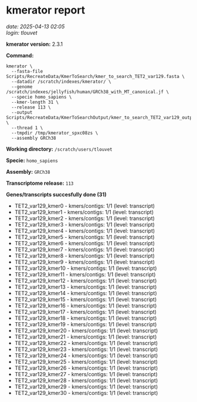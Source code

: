# kmerator report
*date: 2025-04-13 02:05*  
*login: tlouvet*

**kmerator version:** 2.3.1

**Command:**

```
kmerator \
  --fasta-file Scripts/RecreateData/KmerToSearch/kmer_to_search_TET2_var129.fasta \
  --datadir /scratch/indexes/kmerator/ \
  --genome /scratch/indexes/jellyfish/human/GRCh38_with_MT_canonical.jf \
  --specie homo_sapiens \
  --kmer-length 31 \
  --release 113 \
  --output Scripts/RecreateData/KmerToSearchOutput/kmer_to_search_TET2_var129_output \
  --thread 1 \
  --tmpdir /tmp/kmerator_spxc08zs \
  --assembly GRCh38
```

**Working directory:** `/scratch/users/tlouvet`

**Specie:** `homo_sapiens`

**Assembly:** `GRCh38`

**Transcriptome release:** `113`

**Genes/transcripts succesfully done (31)**

- TET2_var129_kmer0 - kmers/contigs: 1/1 (level: transcript)
- TET2_var129_kmer1 - kmers/contigs: 1/1 (level: transcript)
- TET2_var129_kmer2 - kmers/contigs: 1/1 (level: transcript)
- TET2_var129_kmer3 - kmers/contigs: 1/1 (level: transcript)
- TET2_var129_kmer4 - kmers/contigs: 1/1 (level: transcript)
- TET2_var129_kmer5 - kmers/contigs: 1/1 (level: transcript)
- TET2_var129_kmer6 - kmers/contigs: 1/1 (level: transcript)
- TET2_var129_kmer7 - kmers/contigs: 1/1 (level: transcript)
- TET2_var129_kmer8 - kmers/contigs: 1/1 (level: transcript)
- TET2_var129_kmer9 - kmers/contigs: 1/1 (level: transcript)
- TET2_var129_kmer10 - kmers/contigs: 1/1 (level: transcript)
- TET2_var129_kmer11 - kmers/contigs: 1/1 (level: transcript)
- TET2_var129_kmer12 - kmers/contigs: 1/1 (level: transcript)
- TET2_var129_kmer13 - kmers/contigs: 1/1 (level: transcript)
- TET2_var129_kmer14 - kmers/contigs: 1/1 (level: transcript)
- TET2_var129_kmer15 - kmers/contigs: 1/1 (level: transcript)
- TET2_var129_kmer16 - kmers/contigs: 1/1 (level: transcript)
- TET2_var129_kmer17 - kmers/contigs: 1/1 (level: transcript)
- TET2_var129_kmer18 - kmers/contigs: 1/1 (level: transcript)
- TET2_var129_kmer19 - kmers/contigs: 1/1 (level: transcript)
- TET2_var129_kmer20 - kmers/contigs: 1/1 (level: transcript)
- TET2_var129_kmer21 - kmers/contigs: 1/1 (level: transcript)
- TET2_var129_kmer22 - kmers/contigs: 1/1 (level: transcript)
- TET2_var129_kmer23 - kmers/contigs: 1/1 (level: transcript)
- TET2_var129_kmer24 - kmers/contigs: 1/1 (level: transcript)
- TET2_var129_kmer25 - kmers/contigs: 1/1 (level: transcript)
- TET2_var129_kmer26 - kmers/contigs: 1/1 (level: transcript)
- TET2_var129_kmer27 - kmers/contigs: 1/1 (level: transcript)
- TET2_var129_kmer28 - kmers/contigs: 1/1 (level: transcript)
- TET2_var129_kmer29 - kmers/contigs: 1/1 (level: transcript)
- TET2_var129_kmer30 - kmers/contigs: 1/1 (level: transcript)
